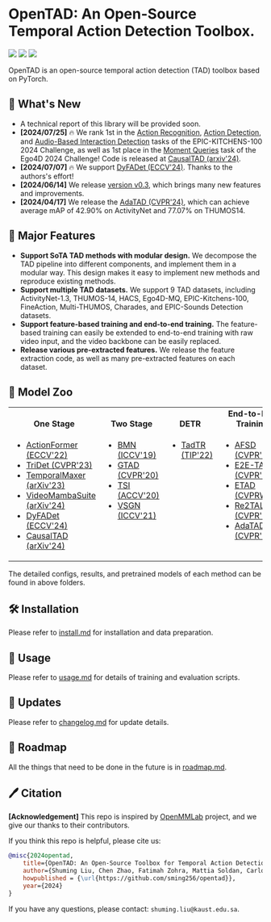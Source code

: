 # OpenTAD: An Open-Source Temporal Action Detection Toolbox.

<p align="left">
<!-- <a href="https://arxiv.org/abs/xxx.xxx" alt="arXiv"> -->
    <!-- <img src="https://img.shields.io/badge/arXiv-xxx.xxx-b31b1b.svg?style=flat" /></a> -->
<a href="https://github.com/sming256/opentad/blob/main/LICENSE" alt="license">
    <img src="https://img.shields.io/badge/License-Apache_2.0-blue.svg" /></a>
<a href="https://github.com/sming256/OpenTAD/issues" alt="docs">
    <img src="https://img.shields.io/github/issues-raw/sming256/OpenTAD?color=%23FF9600" /></a>
<a href="https://img.shields.io/github/stars/sming256/opentad" alt="arXiv">
    <img src="https://img.shields.io/github/stars/sming256/opentad" /></a>
</p>

OpenTAD is an open-source temporal action detection (TAD) toolbox based on PyTorch.


## 🥳 What's New

- A technical report of this library will be provided soon.
- **[2024/07/25]** 🔥 We rank 1st in the [Action Recognition](https://codalab.lisn.upsaclay.fr/competitions/776#results), [Action Detection](https://codalab.lisn.upsaclay.fr/competitions/707), and [Audio-Based Interaction Detection](https://codalab.lisn.upsaclay.fr/competitions/17921#results) tasks of the EPIC-KITCHENS-100 2024 Challenge, as well as 1st place in the [Moment Queries](https://eval.ai/web/challenges/challenge-page/1626/leaderboard/3913) task of the Ego4D 2024 Challenge! Code is released at [CausalTAD (arxiv'24)](configs/causaltad/).
- **[2024/07/07]** 🔥 We support [DyFADet (ECCV'24)](configs/dyfadet/). Thanks to the authors's effort!
- **[2024/06/14]** We release [version v0.3](docs/en/changelog.md), which brings many new features and improvements.
- **[2024/04/17]** We release the [AdaTAD (CVPR'24)](configs/adatad), which can achieve average mAP of 42.90% on ActivityNet and 77.07% on THUMOS14.

## 📖 Major Features

- **Support SoTA TAD methods with modular design.** We decompose the TAD pipeline into different components, and implement them in a modular way. This design makes it easy to implement new methods and reproduce existing methods.
- **Support multiple TAD datasets.** We support 9 TAD datasets, including ActivityNet-1.3, THUMOS-14, HACS, Ego4D-MQ, EPIC-Kitchens-100, FineAction, Multi-THUMOS, Charades, and EPIC-Sounds Detection datasets.
- **Support feature-based training and end-to-end training.** The feature-based training can easily be extended to end-to-end training with raw video input, and the video backbone can be easily replaced.
- **Release various pre-extracted features.** We release the feature extraction code, as well as many pre-extracted features on each dataset.

## 🌟 Model Zoo

<table align="center">
  <tbody>
    <tr align="center" valign="bottom">
      <td>
        <b>One Stage</b>
      </td>
      <td>
        <b>Two Stage</b>
      </td>
      <td>
        <b>DETR</b>
      </td>
      <td>
        <b>End-to-End Training</b>
      </td>
    </tr>
    <tr valign="top">
      <td>
        <ul>
            <li><a href="configs/actionformer">ActionFormer (ECCV'22)</a></li>
            <li><a href="configs/tridet">TriDet (CVPR'23)</a></li>
            <li><a href="configs/temporalmaxer">TemporalMaxer (arXiv'23)</a></li>
            <li><a href="configs/videomambasuite">VideoMambaSuite (arXiv'24)</a></li>
            <li><a href="configs/dyfadet">DyFADet (ECCV'24)</a></li>
            <li><a href="configs/causaltad">CausalTAD (arXiv'24)</a></li>
      </ul>
      </td>
      <td>
        <ul>
            <li><a href="configs/bmn">BMN (ICCV'19)</a></li>
            <li><a href="configs/gtad">GTAD (CVPR'20)</a></li>
            <li><a href="configs/tsi">TSI (ACCV'20)</a></li>
            <li><a href="configs/vsgn">VSGN (ICCV'21)</a></li>
        </ul>
      </td>
      <td>
        <ul>
          <li><a href="configs/tadtr">TadTR (TIP'22)</a></li>
        </ul>
      </td>
      <td>
        <ul>
          <li><a href="configs/afsd">AFSD (CVPR'21)</a></li>
          <li><a href="configs/tadtr">E2E-TAD (CVPR'22)</a></li>
          <li><a href="configs/etad">ETAD (CVPRW'23)</a></li>
          <li><a href="configs/re2tal">Re2TAL (CVPR'23)</a></li>
          <li><a href="configs/adatad">AdaTAD (CVPR'24)</a></li>
        </ul>
      </td>
    </tr>
</td>
    </tr>
  </tbody>
</table>

The detailed configs, results, and pretrained models of each method can be found in above folders.

## 🛠️ Installation

Please refer to [install.md](docs/en/install.md) for installation and data preparation.


## 🚀 Usage

Please refer to [usage.md](docs/en/usage.md) for details of training and evaluation scripts.


## 📄 Updates
Please refer to [changelog.md](docs/en/changelog.md) for update details.


## 🤝 Roadmap

All the things that need to be done in the future is in [roadmap.md](docs/en/roadmap.md).


## 🖊️ Citation

**[Acknowledgement]** This repo is inspired by [OpenMMLab](https://github.com/open-mmlab) project, and we give our thanks to their contributors.

If you think this repo is helpful, please cite us:

```bibtex
@misc{2024opentad,
    title={OpenTAD: An Open-Source Toolbox for Temporal Action Detection},
    author={Shuming Liu, Chen Zhao, Fatimah Zohra, Mattia Soldan, Carlos Hinojosa, Alejandro Pardo, Anthony Cioppa, Lama Alssum, Mengmeng Xu, Merey Ramazanova, Juan León Alcázar, Silvio Giancola, Bernard Ghanem},
    howpublished = {\url{https://github.com/sming256/opentad}},
    year={2024}
}
```

If you have any questions, please contact: `shuming.liu@kaust.edu.sa`.
